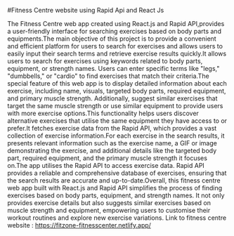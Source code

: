 #Fitness Centre website using Rapid Api and React Js

The Fitness Centre web app created using React.js and Rapid API,provides a user-friendly interface for searching exercises based on body parts and equipments.The main objective of this project is to provide a convenient and efficient platform for users to search for exercises and allows users to easily input their search terms and retrieve exercise results quickly.It allows users to search for exercises using keywords related to body parts, equipment, or strength names. Users can enter specific terms like "legs," "dumbbells," or "cardio" to find exercises that match their criteria.The special feature of this web app is to display detailed information about each exercise, including name, visuals, targeted body parts, required equipment, and primary muscle strength. Additionally, suggest similar exercises that target the same muscle strength or use similar equipment to provide users with more exercise options.This functionality helps users discover alternative exercises that utilise the same equipment they have access to or prefer.It fetches exercise data from the Rapid API, which provides a vast collection of exercise information.For each exercise in the search results, it presents relevant information such as the exercise name, a GIF or image demonstrating the exercise, and additional details like the targeted body part, required equipment, and the primary muscle strength it focuses on.The app utilises the Rapid API to access exercise data. Rapid API provides a reliable and comprehensive database of exercises, ensuring that the search results are accurate and up-to-date.Overall, this fitness centre web app built with React.js and Rapid API simplifies the process of finding exercises based on body parts, equipment, and strength names. It not only provides exercise details but also suggests similar exercises based on muscle strength and equipment, empowering users to customise their workout routines and explore new exercise variations.
Link to fitness centre website : https://fitzone-fitnesscenter.netlify.app/

